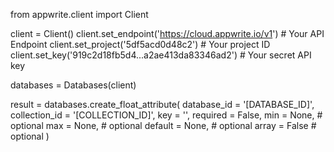 from appwrite.client import Client

client = Client()
client.set_endpoint('https://cloud.appwrite.io/v1') # Your API Endpoint
client.set_project('5df5acd0d48c2') # Your project ID
client.set_key('919c2d18fb5d4...a2ae413da83346ad2') # Your secret API key

databases = Databases(client)

result = databases.create_float_attribute(
    database_id = '[DATABASE_ID]',
    collection_id = '[COLLECTION_ID]',
    key = '',
    required = False,
    min = None, # optional
    max = None, # optional
    default = None, # optional
    array = False # optional
)
